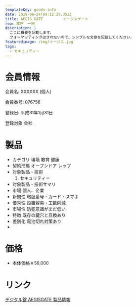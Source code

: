 ```yaml
---
templateKey: goods-info
date: 2019-06-24T09:12:39.352Z
title: AEGIS GATE         イージスゲート
rep: 本庄　一裕
description: |
  ここに概要を記載します。
  フォーマッティングはされないので、シンプルな文章を記載してください。
featuredimage: /img/イージス.jpg
tags:
  - セキュリティー
---
```

# 会員情報

会員名: XXXXXX (個人)

会員番号: 076756

登録日:  平成31年1月31日

登録対象  会社

# 製品 		

* カテゴリ	環境	教育	健康
* 契約形態		オープンドア	レップ
* 対象製品・技術	
  1. セキュリティー	
* 対象製品・技術サマリ			
* 市場		個人、企業	
* 新規性		暗証番号・カード・スマホ	
* 優秀性		設置容易・工数削減	
* 市場性		防犯意識がまだ低い	
* 特徴		既存の鍵穴と互換あり	
* 差別化		電池切れ対策あり
* 

# 価格	

* 本体価格￥59,000	

# リンク

[デジタル錠 AEGISGATE 製品情報](http://www.sial.co.jp/AEGISGATE.html)
